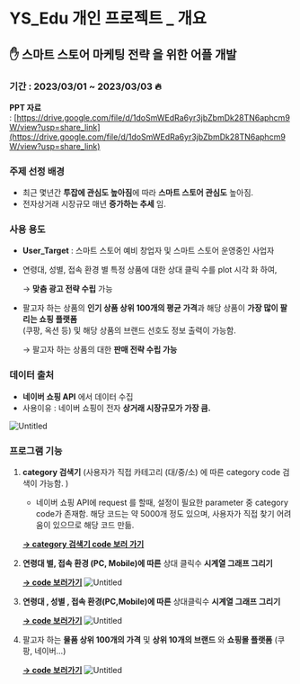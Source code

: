 # YS_Edu 개인 프로젝트 _ 개요

## ✋ 스마트 스토어 마케팅 전략 을 위한 어플 개발

### 기간 : 2023/03/01 ~ 2023/03/03 :fire:

**PPT 자료** : [https://drive.google.com/file/d/1doSmWEdRa6yr3jbZbmDk28TN6aphcm9W/view?usp=share_link](https://drive.google.com/file/d/1doSmWEdRa6yr3jbZbmDk28TN6aphcm9W/view?usp=share_link)

### 주제 선정 배경

- 최근 몇년간 **투잡에 관심도 높아짐**에 따라 **스마트 스토어 관심도** 높아짐.
- 전자상거래 시장규모 매년 **증가하는 추세** 임.

### 사용 용도

- **User_Target** : 스마트 스토어 예비 창업자 및 스마트 스토어 운영중인 사업자  

- 연령대, 성별, 접속 환경 별 특정 상품에 대한 상대 클릭 수를 plot 시각 화 하여,

    → **맞춤 광고 전략 수립** 가능
      
- 팔고자 하는 상품의 **인기 상품 상위 100개의 평균 가격**과 해당 상품이 **가장 많이 팔리는 쇼핑 플랫폼**  
  (쿠팡, 옥션 등) 및 해당 상품의 브랜드 선호도 정보 출력이 가능함.

    → 팔고자 하는 상품의 대한 **판매 전략 수립 가능**

### 데이터 출처

- **네이버 쇼핑 API** 에서 데이터 수집
- 사용이유 : 네이버 쇼핑이 전자 **상거래 시장규모가 가장 큼.**

![Untitled](https://github.com/Kwanghyun97/YSedu_personal_Project/blob/main/dataplot.png)

### 프로그램 기능

1. **category 검색기** (사용자가 직접 카테고리 (대/중/소) 에 따른 category code 검색이 가능함. )
   - 네이버 쇼핑 API에 request 를 할때, 설정이 필요한 parameter 중 category code가 존재함. 해당 코드는 약 5000개 정도 있으며, 사용자가 직접 찾기 어려움이 있으므로 해당 코드 만듦.
    
    [**→ category 검색기 code 보러 가기**](https://github.com/Kwanghyun97/YSedu_personal_Project/blob/main/category_dictionary.py)
    

2. **연령대 별, 접속 환경 (PC, Mobile)에 따른** 상대 클릭수 **시계열 그래프 그리기**
    
      [**→ code 보러가기**](https://github.com/Kwanghyun97/YSedu_personal_Project/blob/main/plot_relative_clicks.py)
      ![Untitled](https://github.com/Kwanghyun97/YSedu_personal_Project/blob/main/%EC%9E%90%EB%8F%99%EC%9A%B0%EC%82%B0_pc_mo_relative_clicks.png)

   

3. **연령대 , 성별 , 접속 환경(PC,Mobile)에 따른** 상대클릭수 **시계열 그래프 그리기**

      [**→ code 보러가기**](https://github.com/Kwanghyun97/YSedu_personal_Project/blob/main/plot_relative_clicks_2.py)
      ![Untitled](https://github.com/Kwanghyun97/YSedu_personal_Project/blob/main/%EC%9E%90%EB%8F%99%EC%9A%B0%EC%82%B0_gender_relative_clicks.png)      

4. 팔고자 하는 **물품 상위 100개의 가격** 및 **상위 10개의 브랜드** 와 **쇼핑몰 플랫폼** (쿠팡, 네이버...)

      [**→ code 보러가기**](ttps://github.com/Kwanghyun97/YSedu_personal_Project/blob/main/get_shop_info.py) 
      ![Untitled](https://github.com/Kwanghyun97/YSedu_personal_Project/blob/main/get_shop_info.png)
      